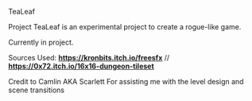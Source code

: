 TeaLeaf

Project TeaLeaf is an experimental project to create a rogue-like game.

Currently in project.

Sources Used:
**https://kronbits.itch.io/freesfx**
//
**https://0x72.itch.io/16x16-dungeon-tileset**

Credit to Camlin
AKA Scarlett
For assisting me with the level design and scene transitions
